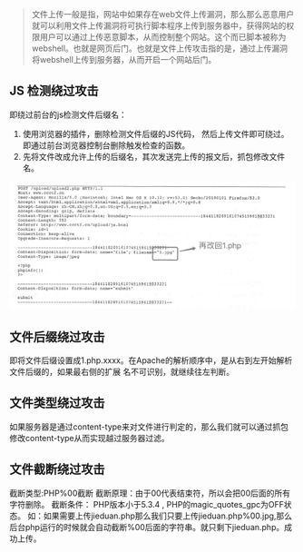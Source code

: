 >文件上传一般是指，网站中如果存在web文件上传漏洞，那么那么恶意用户就可以利用文件上传漏洞将可执行脚本程序上传到服务器中，获得网站的权限用户可以通过上传恶意脚本，从而控制整个网站。这个而已脚本被称为webshell。也就是网页后门。也就是文件上传攻击指的是，通过上传漏洞将webshell上传到服务器，从而开启一个网站后门。

## JS 检测绕过攻击
即绕过前台的js检测文件后缀名：
1. 使用浏览器的插件，删除检测文件后缀的JS代码， 然后上传文件即可绕过。即通过前台浏览器控制台删除触发检查的函数。
2. 先将文件改成允许上传的后缀名，其次发送完上传的报文后，抓包修改文件名。
<img src="../pictures/8npp3xiljyq.png" width="600" />


## 文件后缀绕过攻击
即将文件后缀设置成1.php.xxxx。在Apache的解析顺序中，是从右到左开始解析文件后缀的，如果最右侧的扩展 名不可识别，就继续往左判断。
## 文件类型绕过攻击
如果服务器是通过content-type来对文件进行判定的，那么我们就可以通过抓包修改content-type从而实现越过服务器过滤。

## 文件截断绕过攻击
截断类型:PHP%00截断
截断原理：由于00代表结束符，所以会把00后面的所有字符删除。
截断条件： PHP版本小于5.3.4 , PHP的magic_quotes_gpc为OFF状态。
如：如果需要上传jieduan.php那么我们只要上传jieduan.php%00.jpg,那么后台php运行的时候就会自动截断%00后面的字符串。就只剩下jieduan.php。成功上传。

